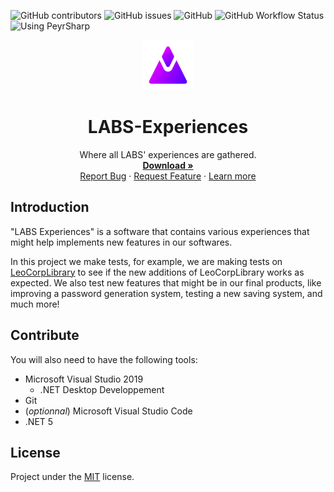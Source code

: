 ![GitHub contributors](https://img.shields.io/github/contributors/Leo-Corporation/LABS-Experiences)
![GitHub issues](https://img.shields.io/github/issues/Leo-Corporation/LABS-Experiences)
![GitHub](https://img.shields.io/github/license/Leo-Corporation/LABS-Experiences)
![GitHub Workflow Status](https://img.shields.io/github/workflow/status/Leo-Corporation/LABS-Experiences/.NET%20CI) 
![Using PeyrSharp](https://img.shields.io/badge/using-PeyrSharp-DD00FF?logo=nuget)
<br />
<p align="center">
  <a href="https://github.com/Leo-Corporation/LABS-Experiences">
    <img src=".github/images/logo.png" alt="Logo" width="80" height="80">
  </a>

  <h1 align="center">LABS-Experiences</h1>

  <p align="center">
    Where all LABS' experiences are gathered.
    <br />
    <a href="https://github.com/Leo-Corporation/LABS-Experiences/releases"><strong>Download »</strong></a>
    <br />
    <a href="https://github.com/Leo-Corporation/LABS-Experiences/issues/new?assignees=&labels=bug&template=bug_report.md&title=%5BBug%5D+">Report Bug</a>
    ·
    <a href="https://github.com/Leo-Corporation/LABS-Experiences/issues/new?assignees=&labels=suggestion+enhancement&template=feature_request.md&title=%5BEnhancement%5D+">Request Feature</a>
    ·
    <a href="https://en.leocorp.fr/labs">Learn more</a>

  </p>
</p>

## Introduction
"LABS Experiences" is a software that contains various experiences that might help implements new features in our softwares.

In this project we make tests, for example, we are making tests on [LeoCorpLibrary](https://github.com/Leo-Corporation/LeoCorpLibrary) to see if the new additions of LeoCorpLibrary works as expected. We also test new features that might be in our final products, like improving a password generation system, testing a new saving system, and much more!

## Contribute
You will also need to have the following tools:
- Microsoft Visual Studio 2019
  - .NET Desktop Developpement
- Git
- (*optionnal*) Microsoft Visual Studio Code
- .NET 5

## License
Project under the [MIT](https://github.com/Leo-Corporation/LABS-Experiences/blob/master/LICENSE.md) license.
